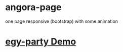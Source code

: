 # angora-page
 one page responsive (bootstrap) with some animation 
 <h1>
 <a href="http://angora-page.epizy.com/" target="_blank" >egy-party Demo</a>
 </h1>
